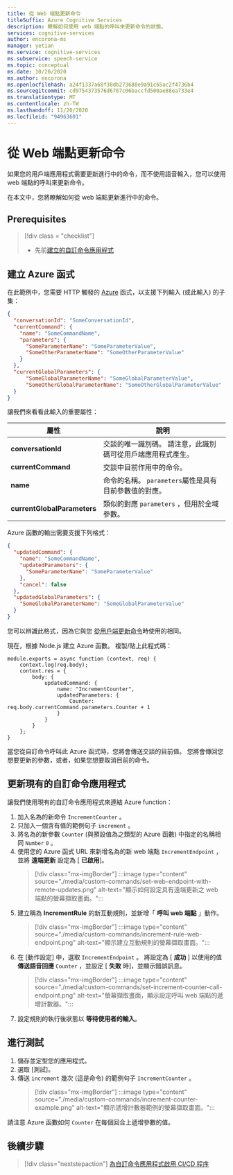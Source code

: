 ```yaml
---
title: 從 Web 端點更新命令
titleSuffix: Azure Cognitive Services
description: 瞭解如何使用 web 端點的呼叫來更新命令的狀態。
services: cognitive-services
author: encorona-ms
manager: yetian
ms.service: cognitive-services
ms.subservice: speech-service
ms.topic: conceptual
ms.date: 10/20/2020
ms.author: encorona
ms.openlocfilehash: a24f1337a68f38db273688e9a91c65ac2f4736b4
ms.sourcegitcommit: cd9754373576d6767c06baccfd500ae88ea733e4
ms.translationtype: MT
ms.contentlocale: zh-TW
ms.lasthandoff: 11/20/2020
ms.locfileid: "94963601"
---
```

# <a name="update-a-command-from-a-web-endpoint"></a>從 Web 端點更新命令

如果您的用戶端應用程式需要更新進行中的命令，而不使用語音輸入，您可以使用 web 端點的呼叫來更新命令。

在本文中，您將瞭解如何從 web 端點更新進行中的命令。

## <a name="prerequisites"></a>Prerequisites
> [!div class = "checklist"]
> * 先前[建立的自訂命令應用程式](quickstart-custom-commands-application.md)

## <a name="create-an-azure-function"></a>建立 Azure 函式 

在此範例中，您需要 HTTP 觸發的 [Azure](https://docs.microsoft.com/azure/azure-functions/) 函式，以支援下列輸入 (或此輸入) 的子集：

```JSON
{
  "conversationId": "SomeConversationId",
  "currentCommand": {
    "name": "SomeCommandName",
    "parameters": {
      "SomeParameterName": "SomeParameterValue",
      "SomeOtherParameterName": "SomeOtherParameterValue"
    }
  },
  "currentGlobalParameters": {
      "SomeGlobalParameterName": "SomeGlobalParameterValue",
      "SomeOtherGlobalParameterName": "SomeOtherGlobalParameterValue"
  }
}
```

讓我們來看看此輸入的重要屬性：

| 屬性 | 說明 |
| ---------------- | --------------------------------------------------------------------------------------------------------------------------- |
| **conversationId** | 交談的唯一識別碼。 請注意，此識別碼可從用戶端應用程式產生。 |
| **currentCommand** | 交談中目前作用中的命令。 |
| **name** | 命令的名稱。 `parameters`屬性是具有目前參數值的對應。 |
| **currentGlobalParameters** | 類似的對應 `parameters` ，但用於全域參數。 |

Azure 函數的輸出需要支援下列格式：

```JSON
{
  "updatedCommand": {
    "name": "SomeCommandName",
    "updatedParameters": {
      "SomeParameterName": "SomeParameterValue"
    },
    "cancel": false
  },
  "updatedGlobalParameters": {
    "SomeGlobalParameterName": "SomeGlobalParameterValue"
  }
}
```

您可以辨識此格式，因為它與您 [從用戶端更新命令](./how-to-custom-commands-update-command-from-client.md)時使用的相同。 

現在，根據 Node.js 建立 Azure 函數。 複製/貼上此程式碼：

```nodejs
module.exports = async function (context, req) {
    context.log(req.body);
    context.res = {
        body: {
            updatedCommand: {
                name: "IncrementCounter",
                updatedParameters: {
                    Counter: req.body.currentCommand.parameters.Counter + 1
                }
            }
        }
    };
}
```

當您從自訂命令呼叫此 Azure 函式時，您將會傳送交談的目前值。 您將會傳回您想要更新的參數，或者，如果您想要取消目前的命令。

## <a name="update-the-existing-custom-commands-app"></a>更新現有的自訂命令應用程式

讓我們使用現有的自訂命令應用程式來連結 Azure function：

1. 加入名為的新命令 `IncrementCounter` 。
1. 只加入一個含有值的範例句子 `increment` 。
1. 將名為的新參數 `Counter` (與預設值為之類型的 Azure 函數) 中指定的名稱相同 `Number` `0` 。
1. 使用您的 Azure 函式 URL 來新增名為的新 web 端點 `IncrementEndpoint` ，並將 **遠端更新** 設定為 [ **已啟用**]。
    > [!div class="mx-imgBorder"]
    > :::image type="content" source="./media/custom-commands/set-web-endpoint-with-remote-updates.png" alt-text="顯示如何設定具有遠端更新之 web 端點的螢幕擷取畫面。":::
1. 建立稱為 **IncrementRule** 的新互動規則，並新增「 **呼叫 web 端點** 」動作。
    > [!div class="mx-imgBorder"]
    > :::image type="content" source="./media/custom-commands/increment-rule-web-endpoint.png" alt-text="顯示建立互動規則的螢幕擷取畫面。":::
1. 在 [動作設定] 中，選取 `IncrementEndpoint` 。 將設定為 [ **成功** ] 以使用的值 **傳送語音回應** `Counter` ，並設定 [ **失敗** 時]，並顯示錯誤訊息。
    > [!div class="mx-imgBorder"]
    > :::image type="content" source="./media/custom-commands/set-increment-counter-call-endpoint.png" alt-text="螢幕擷取畫面，顯示設定呼叫 web 端點的遞增計數器。":::
1. 設定規則的執行後狀態以 **等待使用者的輸入**。

## <a name="test-it"></a>進行測試

1. 儲存並定型您的應用程式。
1. 選取 [測試]。
1. 傳送 `increment` 幾次 (這是命令) 的範例句子 `IncrementCounter` 。
    > [!div class="mx-imgBorder"]
    > :::image type="content" source="./media/custom-commands/increment-counter-example.png" alt-text="顯示遞增計數器範例的螢幕擷取畫面。":::

請注意 Azure 函數如何 `Counter` 在每個回合上遞增參數的值。

## <a name="next-steps"></a>後續步驟

> [!div class="nextstepaction"]
> [為自訂命令應用程式啟用 CI/CD 程序](./how-to-custom-commands-deploy-cicd.md)
